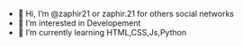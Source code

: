 - 👋 Hi, I’m @zaphir21 or zaphir.21 for others social networks
- 👀 I’m interested in Developement 
- 🌱 I’m currently learning HTML,CSS,Js,Python

<!---
laiadev/laiadev is a ✨ special ✨ repository because its `README.md` (this file) appears on your GitHub profile.
You can click the Preview link to take a look at your changes.
--->

